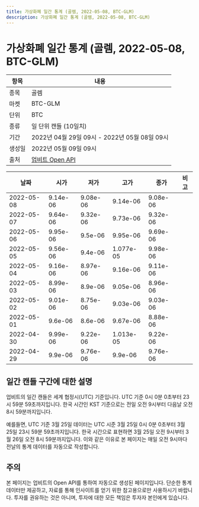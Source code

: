 ```yaml
---
title: 가상화폐 일간 통계 (골렘, 2022-05-08, BTC-GLM)
description: 가상화폐 일간 통계 (골렘, 2022-05-08, BTC-GLM)
---
```



가상화폐 일간 통계 (골렘, 2022-05-08, BTC-GLM)
===

|항목|내용|
|--|--|
|종목|골렘|
|마켓|BTC-GLM|
|단위|BTC|
|종류|일 단위 캔들 (10일치)|
|기간|2022년 04월 29일 09시 - 2022년 05월 08일 09시|
|생성일|2022년 05월 09일 09시|
|출처|[업비트 Open API](https://docs.upbit.com)|


|날짜|시가|저가|고가|종가|비고|
|--|--|--|--|--|--|
|2022-05-08|9.14e-06|9.08e-06|9.14e-06|9.08e-06|    |
|2022-05-07|9.64e-06|9.32e-06|9.73e-06|9.32e-06|    |
|2022-05-06|9.95e-06|9.5e-06|9.95e-06|9.69e-06|    |
|2022-05-05|9.56e-06|9.4e-06|1.077e-05|9.98e-06|    |
|2022-05-04|9.16e-06|8.97e-06|9.16e-06|9.11e-06|    |
|2022-05-03|8.99e-06|8.9e-06|9.05e-06|8.96e-06|    |
|2022-05-02|9.01e-06|8.75e-06|9.03e-06|9.03e-06|    |
|2022-05-01|9.6e-06|8.6e-06|9.67e-06|8.88e-06|    |
|2022-04-30|9.99e-06|9.22e-06|1.013e-05|9.22e-06|    |
|2022-04-29|9.9e-06|9.76e-06|9.9e-06|9.76e-06|    |


일간 캔들 구간에 대한 설명
---


업비트의 일간 캔들은 세계 협정시(UTC) 기준입니다. 
UTC 기준 0시 0분 0초부터 23시 59분 59초까지입니다. 
한국 시간인 KST 기준으로는 전일 오전 9시부터 다음날 오전 8시 59분까지입니다. 


예를들면, UTC 기준 3월 25일 데이터는 UTC 시준 3월 25일 0시 0분 0초부터 3월 25일 23시 59분 59초까지입니다. 
한국 시간으로 표현하면 3월 25일 오전 9시부터 3월 26일 오전 8시 59분까지입니다. 
이와 같은 이유로 본 페이지는 매일 오전 9시마다 전날의 통계 데이터를 자동으로 작성합니다. 


주의
---


본 페이지는 업비트의 Open API를 통하여 자동으로 생성된 페이지입니다. 
단순한 통계 데이터만 제공하고, 자료를 통해 인사이트를 얻기 위한 참고용으로만 사용하시기 바랍니다. 
투자를 권유하는 것은 아니며, 투자에 대한 모든 책임은 투자자 본인에게 있습니다. 
